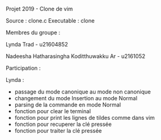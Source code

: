 
Projet 2019 - Clone de vim

Source : clone.c 
Executable : clone

Membres du groupe :

Lynda Trad - u21604852

Nadeesha Hatharasingha Koditthuwakku Ar - u2161052

Participation : 

Lynda : 
- passage du mode canonique au mode non canonique
- changement du mode Insertion au mode Normal
- parsing de la commande en mode Normal
- fonction pour clear le terminal
- fonction pour print les lignes de tildes comme dans vim
- fonction pour recuperer la clé pressée
- fonction pour traiter la clé pressée
